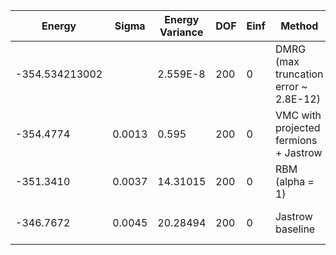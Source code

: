 | Energy         | Sigma  | Energy Variance | DOF | Einf | Method                                 | Reference |
|----------------|--------|-----------------|-----|------|----------------------------------------|-----------|
| -354.534213002 |        | 2.559E-8        | 200 | 0    | DMRG (max truncation error ~ 2.8E-12)  | TODO: ask Max |
| -354.4774      | 0.0013 | 0.595           | 200 | 0    | VMC with projected fermions + Jastrow  | [code](https://github.com/varbench/methods/blob/main/scripts/Heisenberg/chain_200_P/vmc_gutzwiller.sh) |
| -351.3410      | 0.0037 | 14.31015        | 200 | 0    | RBM (alpha = 1)                        | TODO: own code (RBM) |
| -346.7672      | 0.0045 | 20.28494        | 200 | 0    | Jastrow baseline                       | TODO: own code (Jastrow) |

